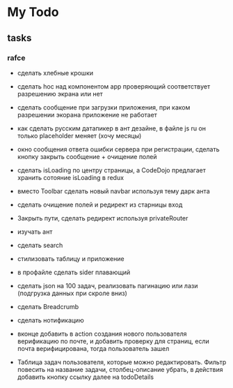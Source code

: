 # My Todo #  

## tasks 

### rafce


- сделать хлебные крошки

- сделать hoc над компонентом app проверяющий соответствует разрешению экрана или нет

- сделать сообщение при загрузки приложения, при каком разрешении экорана приложение не работает

- как сделать русским датапикер в ант дезайне, в файле js ru он только placeholder меняет (хочу месяцы)

- окно сообщения ответа ошибки сервера при регистрации, сделать кнопку закрыть сообщение + очищение полей

- сделать isLoading по центру страницы, а CodeDojo предлагает хранить сотояние isLoading в redux

- вместо Toolbar сделать  новый navbar используя тему дарк анта

- сделать очищение полей и редирект из старницы вход

- Закрыть пути, сделать редирект используя privateRouter


- изучать ант

- сделать search

- стилизовать таблицу и приложение

- в профайле сделать sider плавающий

- сделать json на 100 задач, реализовать пагинацию или лази (подгрузка данных при скроле вниз)

- сделать Breadcrumb

- сделать нотификацию

- вконце добавить в action создания нового пользователя верификацию по почте, и добавить проверку для страниц, если почта верифицирована, тогда пользователь зашел

- Таблица задач пользователя, которые можно редактировать. Фильтр повесить на название задачи, столбец-описание убрать, в действия добавить кнопку ссылку далее на todoDetails

